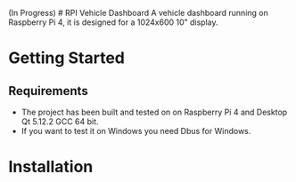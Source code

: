 (In Progress) # RPI Vehicle Dashboard
A vehicle dashboard running on Raspberry Pi 4, it is designed for a 1024x600 10" display.

# Getting Started

## Requirements
- The project has been built and tested on on Raspberry Pi 4 and Desktop Qt 5.12.2 GCC 64 bit.
- If you want to test it on Windows you need Dbus for Windows.

# Installation


